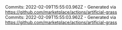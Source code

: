 Commits: 2022-02-09T15:55:03.962Z - Generated via https://github.com/marketplace/actions/artificial-grass
<br>
Commits: 2022-02-09T15:55:03.962Z - Generated via https://github.com/marketplace/actions/artificial-grass
<br>
